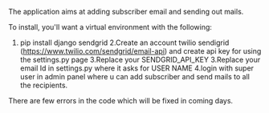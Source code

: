 The application aims at adding subscriber email and sending out mails.

To install, you'll want a virtual environment with the following:

1. pip install django sendgrid 
2.Create an account twilio sendigrid (https://www.twilio.com/sendgrid/email-api) and create api key for using the settings.py page
3.Replace your SENDGRID_API_KEY
3.Replace your email Id in settings.py where it asks for USER NAME
4.login with super user in admin panel where u can add subscriber and send mails to all the recipients.

There are few errors in the code which will be fixed in coming days.
